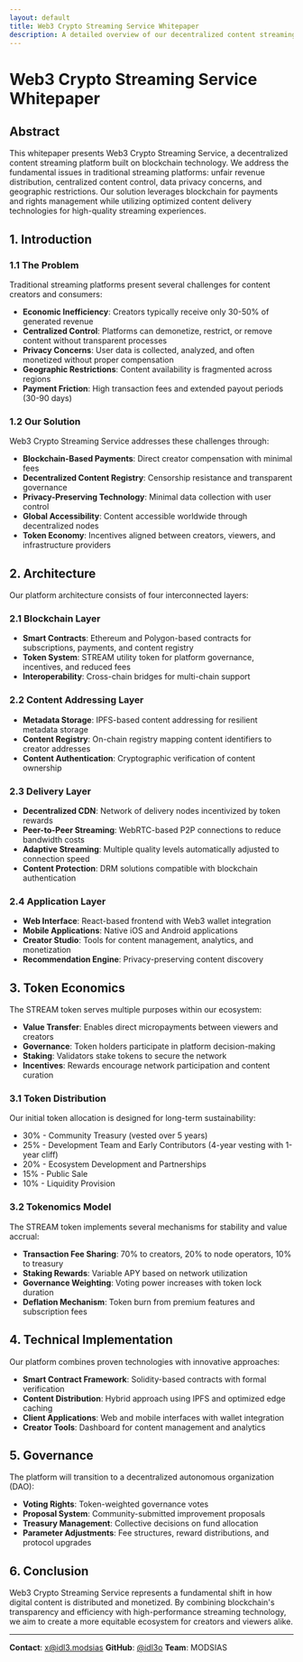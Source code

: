 ```yaml
---
layout: default
title: Web3 Crypto Streaming Service Whitepaper
description: A detailed overview of our decentralized content streaming platform
---
```


# Web3 Crypto Streaming Service Whitepaper

## Abstract

This whitepaper presents Web3 Crypto Streaming Service, a decentralized content streaming platform built on blockchain technology. We address the fundamental issues in traditional streaming platforms: unfair revenue distribution, centralized content control, data privacy concerns, and geographic restrictions. Our solution leverages blockchain for payments and rights management while utilizing optimized content delivery technologies for high-quality streaming experiences.

## 1. Introduction

### 1.1 The Problem

Traditional streaming platforms present several challenges for content creators and consumers:

- **Economic Inefficiency**: Creators typically receive only 30-50% of generated revenue
- **Centralized Control**: Platforms can demonetize, restrict, or remove content without transparent processes
- **Privacy Concerns**: User data is collected, analyzed, and often monetized without proper compensation
- **Geographic Restrictions**: Content availability is fragmented across regions
- **Payment Friction**: High transaction fees and extended payout periods (30-90 days)

### 1.2 Our Solution

Web3 Crypto Streaming Service addresses these challenges through:

- **Blockchain-Based Payments**: Direct creator compensation with minimal fees
- **Decentralized Content Registry**: Censorship resistance and transparent governance
- **Privacy-Preserving Technology**: Minimal data collection with user control
- **Global Accessibility**: Content accessible worldwide through decentralized nodes
- **Token Economy**: Incentives aligned between creators, viewers, and infrastructure providers

## 2. Architecture

Our platform architecture consists of four interconnected layers:

### 2.1 Blockchain Layer

- **Smart Contracts**: Ethereum and Polygon-based contracts for subscriptions, payments, and content registry
- **Token System**: STREAM utility token for platform governance, incentives, and reduced fees
- **Interoperability**: Cross-chain bridges for multi-chain support

### 2.2 Content Addressing Layer

- **Metadata Storage**: IPFS-based content addressing for resilient metadata storage
- **Content Registry**: On-chain registry mapping content identifiers to creator addresses
- **Content Authentication**: Cryptographic verification of content ownership

### 2.3 Delivery Layer

- **Decentralized CDN**: Network of delivery nodes incentivized by token rewards
- **Peer-to-Peer Streaming**: WebRTC-based P2P connections to reduce bandwidth costs
- **Adaptive Streaming**: Multiple quality levels automatically adjusted to connection speed
- **Content Protection**: DRM solutions compatible with blockchain authentication

### 2.4 Application Layer

- **Web Interface**: React-based frontend with Web3 wallet integration
- **Mobile Applications**: Native iOS and Android applications
- **Creator Studio**: Tools for content management, analytics, and monetization
- **Recommendation Engine**: Privacy-preserving content discovery

## 3. Token Economics

The STREAM token serves multiple purposes within our ecosystem:

- **Value Transfer**: Enables direct micropayments between viewers and creators
- **Governance**: Token holders participate in platform decision-making
- **Staking**: Validators stake tokens to secure the network
- **Incentives**: Rewards encourage network participation and content curation

### 3.1 Token Distribution

Our initial token allocation is designed for long-term sustainability:

- 30% - Community Treasury (vested over 5 years)
- 25% - Development Team and Early Contributors (4-year vesting with 1-year cliff)
- 20% - Ecosystem Development and Partnerships
- 15% - Public Sale
- 10% - Liquidity Provision

### 3.2 Tokenomics Model

The STREAM token implements several mechanisms for stability and value accrual:

- **Transaction Fee Sharing**: 70% to creators, 20% to node operators, 10% to treasury
- **Staking Rewards**: Variable APY based on network utilization
- **Governance Weighting**: Voting power increases with token lock duration
- **Deflation Mechanism**: Token burn from premium features and subscription fees

## 4. Technical Implementation

Our platform combines proven technologies with innovative approaches:

- **Smart Contract Framework**: Solidity-based contracts with formal verification
- **Content Distribution**: Hybrid approach using IPFS and optimized edge caching
- **Client Applications**: Web and mobile interfaces with wallet integration
- **Creator Tools**: Dashboard for content management and analytics

## 5. Governance

The platform will transition to a decentralized autonomous organization (DAO):

- **Voting Rights**: Token-weighted governance votes
- **Proposal System**: Community-submitted improvement proposals
- **Treasury Management**: Collective decisions on fund allocation
- **Parameter Adjustments**: Fee structures, reward distributions, and protocol upgrades

## 6. Conclusion

Web3 Crypto Streaming Service represents a fundamental shift in how digital content is distributed and monetized. By combining blockchain's transparency and efficiency with high-performance streaming technology, we aim to create a more equitable ecosystem for creators and viewers alike.

---

**Contact**: [x@idl3.modsias](mailto:x@idl3.modsias)
**GitHub**: [@idl3o](https://github.com/idl3o)
**Team**: MODSIAS
